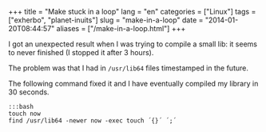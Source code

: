 +++
title = "Make stuck in a loop"
lang = "en"
categories = ["Linux"]
tags = ["exherbo", "planet-inuits"]
slug = "make-in-a-loop"
date = "2014-01-20T08:44:57"
aliases = ["/make-in-a-loop.html"]
+++

I got an unexpected result when I was trying to compile a small lib: it seems to never finished (I stopped it after 3 hours).

The problem was that I had in `/usr/lib64` files timestamped in the future.

The following command fixed it and I have eventually compiled my library in 30 seconds.

    :::bash
    touch now
    find /usr/lib64 -newer now -exec touch ´{}´ ´;´


